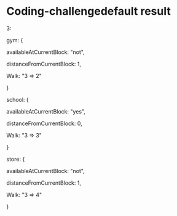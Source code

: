 # Coding-challengedefault result 

3: 

gym: {

availableAtCurrentBlock: "not", 

distanceFromCurrentBlock: 1, 

Walk: "3 => 2"

}

school: {

availableAtCurrentBlock: "yes", 

distanceFromCurrentBlock: 0,

Walk: "3 => 3"

}

store:  {

availableAtCurrentBlock: "not", 

distanceFromCurrentBlock: 1, 

Walk: "3 => 4"

}

